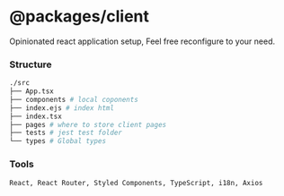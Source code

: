 # @packages/client

Opinionated react application setup, Feel free reconfigure to your need.

### Structure
```bash
./src
├── App.tsx
├── components # local coponents
├── index.ejs # index html
├── index.tsx
├── pages # where to store client pages
├── tests # jest test folder
└── types # Global types
```

### Tools

```bash
React, React Router, Styled Components, TypeScript, i18n, Axios
```
